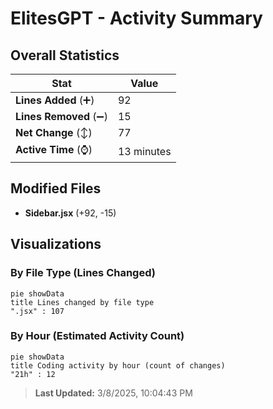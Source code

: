 # ElitesGPT - Activity Summary 

## Overall Statistics

| Stat                   | Value                                                             |
| ---------------------- | ----------------------------------------------------------------- |
| **Lines Added** (➕)   | 92                                          |
| **Lines Removed** (➖) | 15                                        |
| **Net Change** (↕)    | 77                |
| **Active Time** (⌚)   | 13 minutes |


## Modified Files
- **Sidebar.jsx** (+92, -15)

## Visualizations

### By File Type (Lines Changed)

```mermaid
pie showData
title Lines changed by file type
".jsx" : 107
```

### By Hour (Estimated Activity Count)

```mermaid
pie showData
title Coding activity by hour (count of changes)
"21h" : 12
```


> **Last Updated:** 3/8/2025, 10:04:43 PM